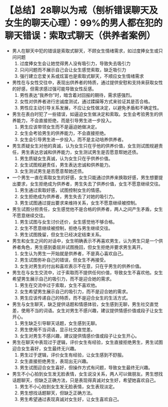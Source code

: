 # 【总结】28聊以为戒（刨析错误聊天及女生的聊天心理）：99%的男人都在犯的聊天错误：索取式聊天（供养者案例）

-   男人在聊天中犯的错误是索取式聊天，不顾女生情绪需求，如过度捧女生或只问问题
    1.  过度捧女生会让她觉得男人没有吸引力，导致失去吸引力
    2.  只问问题而不展示自己会让女生感觉索取，缺乏吸引力
    3.  强行建立恋爱关系或炫富也是索取式聊天，不顺应女生情绪需求
-   男性在与女性交往中，表现出供养者的特质，通过提供安慰和支持来获取女性的好感，但需求感过强可能导致女性反感。
    1.  男性表达“我养你”时，暗含着对回报的期待，需求感强烈。
    2.  女性对供养者进行忠诚度测试，通过蹂躏等方式来验证其是否合格。
    3.  男性应主动引导关系发展，不应让女性做决定，以避免矛盾和不确定性。
-   男生在表白时犯了一些错误，如逼迫女生做决定和索取。女生会考验男生的供养能力，不会直接拒绝，而是引导男生进一步投入。
    1.  男生应该带领女生而不是逼迫她做决定。
    2.  女生会考验男生的供养能力，不会直接拒绝。
    3.  女生会引导男生进一步投入，而不是主动培养供养者。
-   男生质疑女生对他的真诚，认为女生只在乎他的供养价值，女生则试图规避责任，男生表达忠诚和供养能力，女生测试男生是否愿意帮她还债。
    1.  男生质疑女生真诚，认为女生只在乎供养价值。
    2.  女生试图规避责任，男生表达忠诚和供养能力。
    3.  女生测试男生是否愿意帮她还债。
-   一个男生一直在索取女生的好感，女生只能通过供养来换取好感，男生想要提出要求，女生拒绝成为供养者，男生失去了供养价值，女生不愿意继续交往。
    1.  男生通过索取好感，试图控制女生的情感。
    2.  女生拒绝成为供养者，男生失去了对她的吸引力。
    3.  男生试图通过提出要求来维持关系，女生不愿意继续被控制。
-   男生试图分担责任，女生感觉他不是合格的供养者，两人之间产生矛盾，女生不愿意继续交往。
    1.  男生试图与女生讨价还价，女生感觉他不够合格。
    2.  女生不愿意继续被控制，拒绝与男生继续交往。
    3.  男生试图挽留，但女生已经决定结束关系。
-   男生和女生之间的对话中，女生明确表示不再喜欢男生，认为男生只是一个供养者角色，男生感到委屈并试图挽回，但女生拒绝并要求男生离开。
    1.  女生认为男生一开始就是供养者，不是真心喜欢自己。
    2.  男生试图弥补自己的错误，但女生不再接受。
    3.  女生对男生的付出和喜欢表示不在意，只在乎男生的供养价值。
-   男生在与女生交流中，过于索取而不提供任何价值，导致女生不喜欢他。女生希望男生展示自己的吸引力，而不是迎合她的需求。
    1.  男生在交流中过于索取，女生不喜欢他。
    2.  女生希望男生展示自己的吸引力，而不是迎合她的需求。
    3.  男生应该传递自己的特质，而不是迎合女生的生活方式。
-   男生与女生聊天，缺乏提供话题和情感体验，女生感到无聊，男生社交直觉差，使用不当的词语。女生对男生不感兴趣，建议提供情感价值或段子让女生开心。
    1.  男生缺乏引导聊天话题，女生感到无聊。
    2.  男生使用不当词语，显示社交直觉差。
    3.  女生对男生不感兴趣，建议提供情感价值或段子让女生开心。
-   男生在聊天中表现过于逻辑，评价女生有经验，女生直接拒绝男生，男生试图迎合女生喜好，女生最终无兴趣。
    1.  男生过于逻辑，评价女生有经验，让女生感到不舒服。
    2.  女生直接拒绝男生，表现出无兴趣。
    3.  男生试图迎合女生喜好，但操作方式有问题，导致女生最终无兴趣。
-   男生不小心拍到女生发无脸表情，女生说没关系，两人可以做朋友。男生想找话题聊天，但缺乏正确方法，只是表现得真诚对女生好，希望她喜欢自己。
    1.  男生不小心拍到女生发无脸表情，女生表现淡定。
    2.  男生想找话题聊天，但缺乏正确方法。
    3.  男生希望通过表现真诚对女生好，让女生喜欢自己。